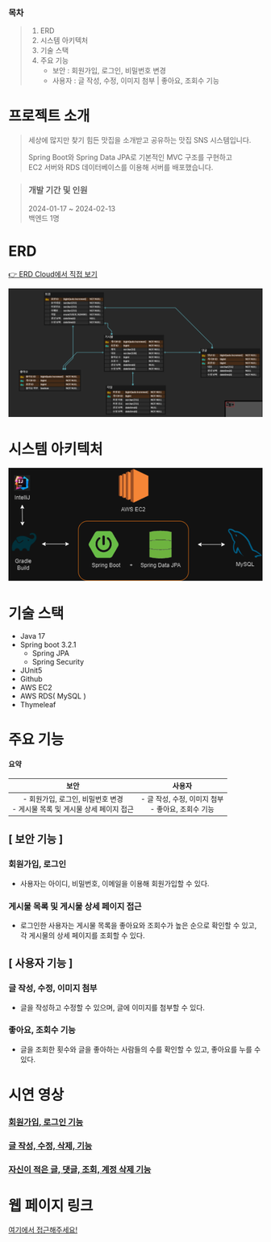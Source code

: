 ### 목차

> 1. ERD
> 2. 시스템 아키텍처
> 3. 기술 스택
> 4. 주요 기능
>    - 보안 : 회원가입, 로그인, 비밀번호 변경
>    - 사용자 : 글 작성, 수정, 이미지 첨부 | 좋아요, 조회수 기능

# 프로젝트 소개

> 세상에 많지만 찾기 힘든 맛집을 소개받고 공유하는 맛집 SNS 시스템입니다.  
>
> Spring Boot와 Spring Data JPA로 기본적인 MVC 구조를 구현하고  
> EC2 서버와 RDS 데이터베이스를 이용해 서버를 배포했습니다.

> ### 개발 기간 및 인원
>
> 2024-01-17 ~ 2024-02-13  
> 백엔드 1명

# ERD

[👉 ERD Cloud에서 직접 보기](https://www.erdcloud.com/d/tmevxXEQXnNumW58i)

![image-20240213190408033](./images/README/image-20240213190408033.png)

# 시스템 아키텍처

![demo_시스템_아키텍처](./images/README/demo_시스템_아키텍처.png)

# 기술 스택 

- Java 17
- Spring boot 3.2.1
  - Spring JPA
  - Spring Security
- JUnit5
- Github
- AWS EC2
- AWS RDS( MySQL )
- Thymeleaf

# 주요 기능

#### 요약

|                             보안                             |                          사용자                          |
| :----------------------------------------------------------: | :------------------------------------------------------: |
| - 회원가입, 로그인, 비밀번호 변경<br /> - 게시물 목록 및 게시물 상세 페이지 접근 | - 글 작성, 수정, 이미지 첨부<br /> - 좋아요, 조회수 기능 |

## [ 보안 기능 ]

### 회원가입, 로그인

- 사용자는 아이디, 비밀번호, 이메일을 이용해 회원가입할 수 있다.

### 게시물 목록 및 게시물 상세 페이지 접근

- 로그인한 사용자는 게시물 목록을 좋아요와 조회수가 높은 순으로 확인할 수 있고, 각 게시물의 상세 페이지를 조회할 수 있다.

## [ 사용자 기능 ]

### 글 작성, 수정, 이미지 첨부

- 글을 작성하고 수정할 수 있으며, 글에 이미지를 첨부할 수 있다.

### 좋아요, 조회수 기능

- 글을 조회한 횟수와 글을 좋아하는 사람들의 수를 확인할 수 있고, 좋아요를 누를 수 있다.

# 시연 영상

### [회원가입, 로그인 기능](https://youtu.be/5LsMbG4yqh0)

### [글 작성, 수정, 삭제, 기능](https://youtu.be/xn4hO0pD64I)

### [자신이 적은 글, 댓글, 조회, 계정 삭제 기능](frx8Wm11BDY)

# 웹 페이지 링크

[여기에서 접근해주세요!](http://ec2-13-125-217-29.ap-northeast-2.compute.amazonaws.com:8080/)